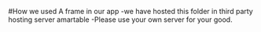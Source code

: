 #How we used A frame in our app
-we have hosted this folder in third party hosting server amartable
-Please use your own server for your good.
